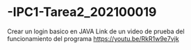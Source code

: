 # -IPC1-Tarea2_202100019
Crear un login basico en JAVA
Link de un video de prueba del funcionamiento del programa
https://youtu.be/RkR1w9e7vjk
